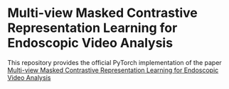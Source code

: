 # Multi-view Masked Contrastive Representation Learning for Endoscopic Video Analysis
This repository provides the official PyTorch implementation of the paper [Multi-view Masked Contrastive Representation Learning for Endoscopic Video Analysis]()
<img scr='https://github.com/MLMIP/MMCRL/blob/main/img/MMCRL.png'>
